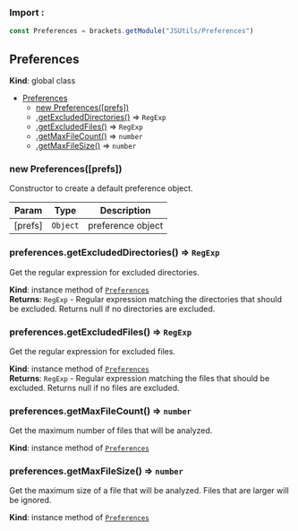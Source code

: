 ### Import :
```js
const Preferences = brackets.getModule("JSUtils/Preferences")
```

<a name="Preferences"></a>

## Preferences
**Kind**: global class  

* [Preferences](#Preferences)
    * [new Preferences([prefs])](#new_Preferences_new)
    * [.getExcludedDirectories()](#Preferences+getExcludedDirectories) ⇒ <code>RegExp</code>
    * [.getExcludedFiles()](#Preferences+getExcludedFiles) ⇒ <code>RegExp</code>
    * [.getMaxFileCount()](#Preferences+getMaxFileCount) ⇒ <code>number</code>
    * [.getMaxFileSize()](#Preferences+getMaxFileSize) ⇒ <code>number</code>

<a name="new_Preferences_new"></a>

### new Preferences([prefs])
Constructor to create a default preference object.


| Param | Type | Description |
| --- | --- | --- |
| [prefs] | <code>Object</code> | preference object |

<a name="Preferences+getExcludedDirectories"></a>

### preferences.getExcludedDirectories() ⇒ <code>RegExp</code>
Get the regular expression for excluded directories.

**Kind**: instance method of [<code>Preferences</code>](#Preferences)  
**Returns**: <code>RegExp</code> - Regular expression matching the directories that should
be excluded. Returns null if no directories are excluded.  
<a name="Preferences+getExcludedFiles"></a>

### preferences.getExcludedFiles() ⇒ <code>RegExp</code>
Get the regular expression for excluded files.

**Kind**: instance method of [<code>Preferences</code>](#Preferences)  
**Returns**: <code>RegExp</code> - Regular expression matching the files that should
be excluded. Returns null if no files are excluded.  
<a name="Preferences+getMaxFileCount"></a>

### preferences.getMaxFileCount() ⇒ <code>number</code>
Get the maximum number of files that will be analyzed.

**Kind**: instance method of [<code>Preferences</code>](#Preferences)  
<a name="Preferences+getMaxFileSize"></a>

### preferences.getMaxFileSize() ⇒ <code>number</code>
Get the maximum size of a file that will be analyzed. Files that are
larger will be ignored.

**Kind**: instance method of [<code>Preferences</code>](#Preferences)  

